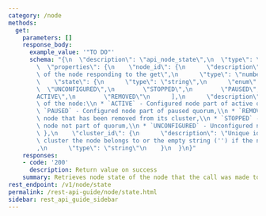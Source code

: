 ```yaml
---
category: /node
methods:
  get:
    parameters: []
    response_body:
      example_value: '"TO DO"'
      schema: "{\n  \"description\": \"api_node_state\",\n  \"type\": \"object\",\n\
        \  \"properties\": {\n    \"node_id\": {\n      \"description\": \"node-id\
        \ of the node responding to the get\",\n      \"type\": \"number\"\n    },\n\
        \    \"state\": {\n      \"type\": \"string\",\n      \"enum\": [\n      \
        \  \"UNCONFIGURED\",\n        \"STOPPED\",\n        \"PAUSED\",\n        \"\
        ACTIVE\",\n        \"REMOVED\"\n      ],\n      \"description\": \"The state\
        \ of the node:\\n * `ACTIVE` - Configured node part of active quorum,\\n *\
        \ `PAUSED` - Configured node part of paused quorum,\\n * `REMOVED` - Configured\
        \ node that has been removed from its cluster,\\n * `STOPPED` - Configured\
        \ node not part of quorum,\\n * `UNCONFIGURED` - Unconfigured node\"\n   \
        \ },\n    \"cluster_id\": {\n      \"description\": \"Unique identifier of\
        \ cluster the node belongs to or the empty string ('') if the node is unconfigured\"\
        ,\n      \"type\": \"string\"\n    }\n  }\n}"
    responses:
    - code: '200'
      description: Return value on success
    summary: Retrieves node state of the node that the call was made to.
rest_endpoint: /v1/node/state
permalink: /rest-api-guide/node/state.html
sidebar: rest_api_guide_sidebar
---
```

